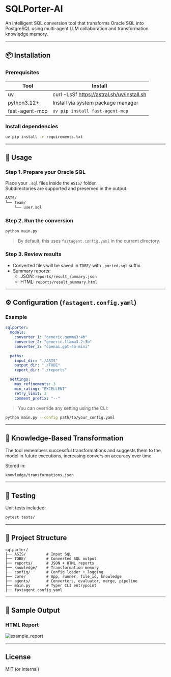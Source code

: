 # SQLPorter-AI

An intelligent SQL conversion tool that transforms Oracle SQL into PostgreSQL using multi-agent LLM collaboration and transformation knowledge memory.

---

## 📦 Installation

### Prerequisites

| Tool     | Install |
|----------|---------|
| uv       | curl -LsSf https://astral.sh/uv/install.sh | sh |
| python3.12+ | Install via system package manager |
| fast-agent-mcp | `uv pip install fast-agent-mcp` |

### Install dependencies

```bash
uv pip install -r requirements.txt
```

---

## 🚀 Usage

### Step 1. Prepare your Oracle SQL

Place your `.sql` files inside the `ASIS/` folder.  
Subdirectories are supported and preserved in the output.

```bash
ASIS/
└── team/
    └── user.sql
```

### Step 2. Run the conversion

```bash
python main.py
```

> By default, this uses `fastagent.config.yaml` in the current directory.

### Step 3. Review results

- Converted files will be saved in `TOBE/` with `_ported.sql` suffix.
- Summary reports:
  - JSON: `reports/result_summary.json`
  - HTML: `reports/result_summary.html`

---

## ⚙️ Configuration (`fastagent.config.yaml`)

### Example

```yaml
sqlporter:
  models:
    converter_1: "generic.gemma3:4b"
    converter_2: "generic.llama3.2:3b"
    converter_3: "openai.gpt-4o-mini"

  paths:
    input_dir: "./ASIS"
    output_dir: "./TOBE"
    report_dir: "./reports"

  settings:
    max_refinements: 3
    min_rating: "EXCELLENT"
    retry_limit: 3
    comment_prefix: "--"
```

> You can override any setting using the CLI:
```bash
python main.py --config path/to/your_config.yaml
```

---

## 🧠 Knowledge-Based Transformation

The tool remembers successful transformations and suggests them to the model in future executions, increasing conversion accuracy over time.

Stored in:
```
knowledge/transformations.json
```

---

## 🧪 Testing

Unit tests included:

```bash
pytest tests/
```

---

## 📁 Project Structure

```
sqlporter/
├── ASIS/         # Input SQL
├── TOBE/         # Converted SQL output
├── reports/      # JSON + HTML reports
├── knowledge/    # Transformation memory
├── config/       # Config loader + logging
├── core/         # App, runner, file_io, knowledge
├── agents/       # Converters, evaluator, merge, pipeline
├── main.py       # Typer CLI entrypoint
├── fastagent.config.yaml
```

---

## 🧩 Sample Output

### HTML Report

![example_report](docs/report_example.png)

---

## License

MIT (or internal)
